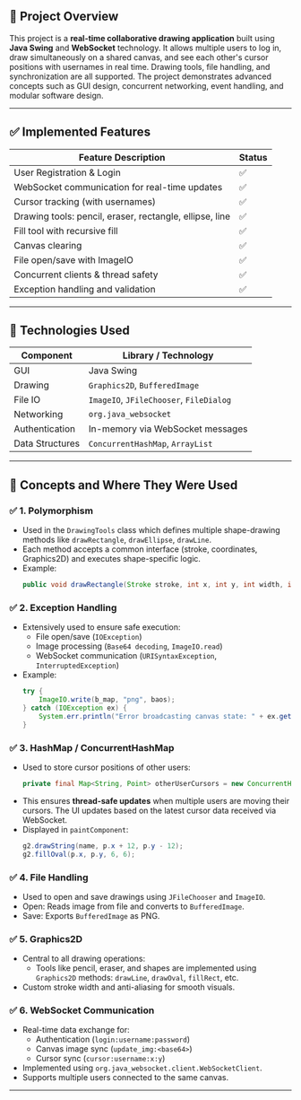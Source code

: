 ## 📘 Project Overview

This project is a **real-time collaborative drawing application** built using **Java Swing** and **WebSocket** technology. It allows multiple users to log in, draw simultaneously on a shared canvas, and see each other's cursor positions with usernames in real time. Drawing tools, file handling, and synchronization are all supported. The project demonstrates advanced concepts such as GUI design, concurrent networking, event handling, and modular software design.

---

## ✅ Implemented Features

| Feature Description                                      | Status |
|----------------------------------------------------------|--------|
| User Registration & Login                                | ✅     |
| WebSocket communication for real-time updates            | ✅     |
| Cursor tracking (with usernames)                         | ✅     |
| Drawing tools: pencil, eraser, rectangle, ellipse, line  | ✅     |
| Fill tool with recursive fill                            | ✅     |
| Canvas clearing                                          | ✅     |
| File open/save with ImageIO                              | ✅     |
| Concurrent clients & thread safety                       | ✅     |
| Exception handling and validation                        | ✅     |

---

## 🧠 Technologies Used

| Component        | Library / Technology                   |
|------------------|----------------------------------------|
| GUI              | Java Swing                             |
| Drawing          | `Graphics2D`, `BufferedImage`          |
| File IO          | `ImageIO`, `JFileChooser`, `FileDialog`|
| Networking       | `org.java_websocket`                   |
| Authentication   | In-memory via WebSocket messages       |
| Data Structures  | `ConcurrentHashMap`, `ArrayList`       |

---

## 📍 Concepts and Where They Were Used

### ✅ 1. **Polymorphism**
- Used in the `DrawingTools` class which defines multiple shape-drawing methods like `drawRectangle`, `drawEllipse`, `drawLine`.
- Each method accepts a common interface (stroke, coordinates, Graphics2D) and executes shape-specific logic.
- Example:
  ```java
  public void drawRectangle(Stroke stroke, int x, int y, int width, int height, Graphics2D g) { ... }
  ```

### ✅ 2. **Exception Handling**
- Extensively used to ensure safe execution:
  - File open/save (`IOException`)
  - Image processing (`Base64 decoding`, `ImageIO.read`)
  - WebSocket communication (`URISyntaxException`, `InterruptedException`)
- Example:
  ```java
  try {
      ImageIO.write(b_map, "png", baos);
  } catch (IOException ex) {
      System.err.println("Error broadcasting canvas state: " + ex.getMessage());
  }
  ```

### ✅ 3. **HashMap / ConcurrentHashMap**
- Used to store cursor positions of other users:
  ```java
  private final Map<String, Point> otherUserCursors = new ConcurrentHashMap<>();
  ```
- This ensures **thread-safe updates** when multiple users are moving their cursors. The UI updates based on the latest cursor data received via WebSocket.
- Displayed in `paintComponent`:
  ```java
  g2.drawString(name, p.x + 12, p.y - 12);
  g2.fillOval(p.x, p.y, 6, 6);
  ```

### ✅ 4. **File Handling**
- Used to open and save drawings using `JFileChooser` and `ImageIO`.
- Open: Reads image from file and converts to `BufferedImage`.
- Save: Exports `BufferedImage` as PNG.

### ✅ 5. **Graphics2D**
- Central to all drawing operations:
  - Tools like pencil, eraser, and shapes are implemented using `Graphics2D` methods: `drawLine`, `drawOval`, `fillRect`, etc.
- Custom stroke width and anti-aliasing for smooth visuals.

### ✅ 6. **WebSocket Communication**
- Real-time data exchange for:
  - Authentication (`login:username:password`)
  - Canvas image sync (`update_img:<base64>`)
  - Cursor sync (`cursor:username:x:y`)
- Implemented using `org.java_websocket.client.WebSocketClient`.
- Supports multiple users connected to the same canvas.

---
